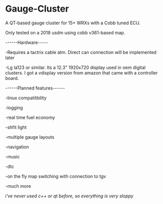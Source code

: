 # Gauge-Cluster
A QT-based gauge cluster for 15+ WRXs with a Cobb tuned ECU.

Only tested on a 2018 usdm using cobb v361-based map.



------Hardware-----

-Requires a tactrix cable atm. Direct can connection will be implemented later

-Lg la123 or similar. Its a 12.3" 1920x720 display used in oem digital clusters. I got a vdisplay version from amazon that came with a controller board.

------Planned features------

-linux compatitbility

-logging

-real time fuel economy

-shfit light

-multiple gauge layouts

-navigation

-music 

-dtc 

-on the fly map switching with connection to tgv

-much more


*i've never used c++ or qt before, so everything is very sloppy*

